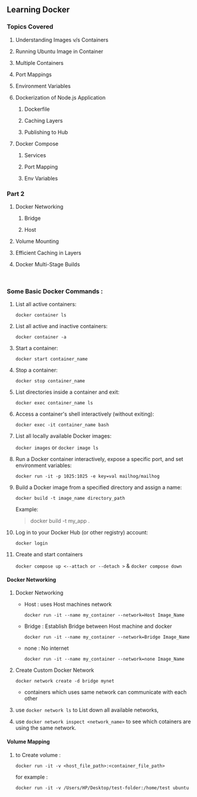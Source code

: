 ## Learning Docker

### Topics Covered

1. Understanding Images v/s Containers

1. Running Ubuntu Image in Container

1. Multiple Containers

1. Port Mappings

1. Environment Variables

1. Dockerization of Node.js Application

   1. Dockerfile

   2. Caching Layers

   3. Publishing to Hub

1. Docker Compose

   1. Services

   2. Port Mapping

   3. Env Variables

### Part 2

1. Docker Networking

   1. Bridge

   2. Host

2. Volume Mounting

3. Efficient Caching in Layers

4. Docker Multi-Stage Builds

<br>

### Some Basic Docker Commands :

1. List all active containers:

   `docker container ls`

1. List all active and inactive containers:

   `docker container -a`

1. Start a container:

   `docker start container_name`

1. Stop a container:

   `docker stop container_name`

1. List directories inside a container and exit:

   `docker exec container_name ls`

1. Access a container's shell interactively (without exiting):

   `docker exec -it container_name bash`

1. List all locally available Docker images:

   `docker images` or `docker image ls`

1. Run a Docker container interactively, expose a specific port, and set environment variables:

   `docker run -it -p 1025:1025 -e key=val mailhog/mailhog`

1. Build a Docker image from a specified directory and assign a name:

   `docker build -t image_name directory_path`

   Example:

   > docker build -t my_app .

1. Log in to your Docker Hub (or other registry) account:

   `docker login`

1. Create and start containers

   `docker compose up <--attach or --detach >` & `docker compose down`

#### Docker Networking

1. Docker Networking

   - Host : uses Host machines network

     `docker run -it --name my_container --network=Host Image_Name`

   - Bridge : Establish Bridge between Host machine and docker

     `docker run -it --name my_container --network=Bridge Image_Name`

   - none : No internet

     `docker run -it --name my_container --network=none Image_Name`

1. Create Custom Docker Network

   `docker network create -d bridge mynet`

   - containers which uses same network can communicate with each other

1. use `docker network ls` to List down all available networks,

1. use `docker network inspect <network_name>` to see which cotainers are using the same network.

#### Volume Mapping

1.  to Create volume :

    `docker run -it -v <host_file_path>:<container_file_path>`

    for example :

    `docker run -it -v /Users/HP/Desktop/test-folder:/home/test ubuntu`
